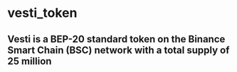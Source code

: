 # vesti_token
## Vesti is a BEP-20 standard token on the Binance Smart Chain (BSC) network with a total supply of 25 million